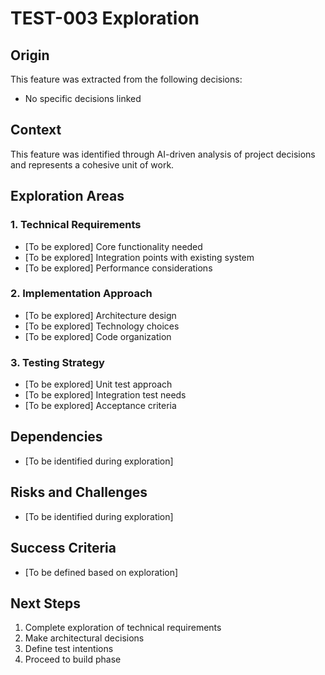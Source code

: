 # TEST-003 Exploration

## Origin
This feature was extracted from the following decisions:
- No specific decisions linked

## Context
This feature was identified through AI-driven analysis of project decisions and represents a cohesive unit of work.

## Exploration Areas

### 1. Technical Requirements
- [To be explored] Core functionality needed
- [To be explored] Integration points with existing system
- [To be explored] Performance considerations

### 2. Implementation Approach
- [To be explored] Architecture design
- [To be explored] Technology choices
- [To be explored] Code organization

### 3. Testing Strategy
- [To be explored] Unit test approach
- [To be explored] Integration test needs
- [To be explored] Acceptance criteria

## Dependencies
- [To be identified during exploration]

## Risks and Challenges
- [To be identified during exploration]

## Success Criteria
- [To be defined based on exploration]

## Next Steps
1. Complete exploration of technical requirements
2. Make architectural decisions
3. Define test intentions
4. Proceed to build phase
